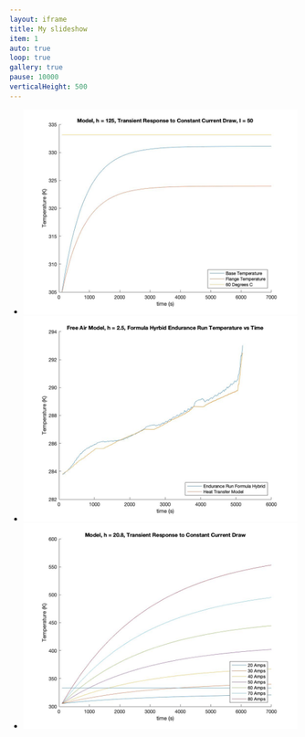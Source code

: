 ```yaml
---
layout: iframe
title: My slideshow
item: 1
auto: true
loop: true
gallery: true
pause: 10000
verticalHeight: 500
---
```


* <img width="auto" height="auto" src="my-pics1/photo24.jpg">
* <img width="auto" height="auto" src="my-pics1/photo26.jpg">
* <img width="auto" height="auto" src="my-pics1/photo27.jpg">
